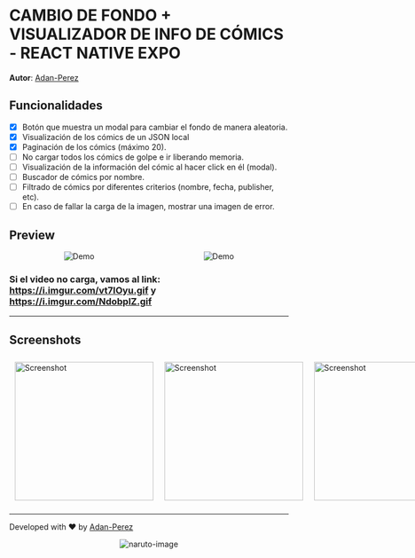 # CAMBIO DE FONDO + VISUALIZADOR DE INFO DE CÓMICS - REACT NATIVE EXPO

**Autor**: [Adan-Perez](https://github.com/Adan-Perez)

## Funcionalidades

-   [x] Botón que muestra un modal para cambiar el fondo de manera aleatoria.
-   [x] Visualización de los cómics de un JSON local
-   [x] Paginación de los cómics (máximo 20).
-   [ ] No cargar todos los cómics de golpe e ir liberando memoria.
-   [ ] Visualización de la información del cómic al hacer click en él (modal).
-   [ ] Buscador de cómics por nombre.
-   [ ] Filtrado de cómics por diferentes criterios (nombre, fecha, publisher, etc).
-   [ ] En caso de fallar la carga de la imagen, mostrar una imagen de error.

## Preview

<div style="grid-template-columns: repeat(2, 1fr); display: grid; justify-items: center; align-items: center;">
    <img src="https://i.imgur.com/vt7IOyu.gif" alt="Demo">
    <img src="https://i.imgur.com/NdobplZ.gif" alt="Demo">
</div>

### Si el video no carga, vamos al link: https://i.imgur.com/vt7IOyu.gif y https://i.imgur.com/NdobplZ.gif

---

## Screenshots

<div style="grid-template-columns: repeat(3, 1fr); display: grid; justify-items: center; align-items: center;">
    <img src="https://i.imgur.com/mw66kYN.jpg" alt="Screenshot" style="width: 250px; margin: 10px;">
    <img src="https://i.imgur.com/bvDZIsH.jpg" alt="Screenshot" style="width: 250px; margin: 10px;">
     <img src="https://i.imgur.com/eWywN7x.jpg" alt="Screenshot" style="width: 250px; margin: 10px;">
</div>

---

Developed with ❤ by [Adan-Perez](https://github.com/Adan-Perez)

<p align="center" 
    style="width: 100%; height: 100%;"
>
  <img src="https://storage.googleapis.com/sticker-prod/Wren242GEdiHYWm6ZGJp/5.png" alt="naruto-image">
</p>
